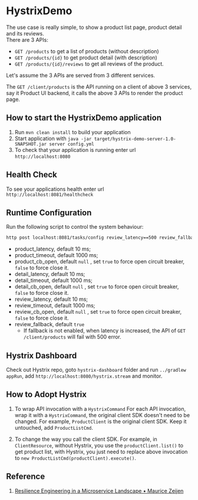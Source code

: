 # HystrixDemo
The use case is really simple, to show a product list page, product detail and its reviews.  
There are 3 APIs:
* `GET /products` to get a list of products (without description)
* `GET /products/{id}` to get product detail (with description)
* `GET /products/{id}/reviews` to get all reviews of the product.

Let's assume the 3 APIs are served from 3 different services.
 
 The `GET /client/products` is the API running on a client of above 3 services, say it Product UI backend, 
 it calls the above 3 APIs to render the product page. 

## How to start the HystrixDemo application

1. Run `mvn clean install` to build your application
1. Start application with `java -jar target/hystrix-demo-server-1.0-SNAPSHOT.jar server config.yml`
1. To check that your application is running enter url `http://localhost:8080`

## Health Check

To see your applications health enter url `http://localhost:8081/healthcheck`


## Runtime Configuration

Run the following script to control the system behaviour:
```bash
http post localhost:8081/tasks/config review_latency==500 review_fallback==false
```

* product_latency, default 10 ms;
* product_timeout, default 1000 ms;
* product_cb_open, default `null` , set `true` to force open circuit breaker, `false` to force close it.
* detail_latency, default 10 ms;
* detail_timeout, default 1000 ms;
* detail_cb_open, default `null` , set `true` to force open circuit breaker, `false` to force close it.
* review_latency, default 10 ms;
* review_timeout, default 1000 ms;
* review_cb_open, default `null` , set `true` to force open circuit breaker, `false` to force close it.
* review_fallback, default `true`
    - If fallback is not enabled, when latency is increased, the API of `GET /client/products` will fail with 500 error.

## Hystrix Dashboard
Check out Hystrix repo, goto `hystrix-dashboard` folder and run `../gradlew appRun`, add `http://localhost:8080/hystrix.stream` and monitor.

## How to Adopt Hystrix
1. To wrap API invocation with a `HystrixCommand` 
For each API invocation, wrap it with a `HystrixCommand`, the original client SDK doesn't need to be changed.
For example, `ProductClient` is the original client SDK. Keep it untouched, add `ProductListCmd`.

1. To change the way you call the client SDK.
For example, in `ClientResource`, without Hystrix, you use the `productClient.list()` to get product list, 
with Hystrix, you just need to replace above invocation to `new ProductListCmd(productClient).execute()`.


## Reference
1. [Resilience Engineering in a Microservice Landscape • Maurice Zeijen](https://www.youtube.com/watch?v=Rduky8rzTwc&t=514s)